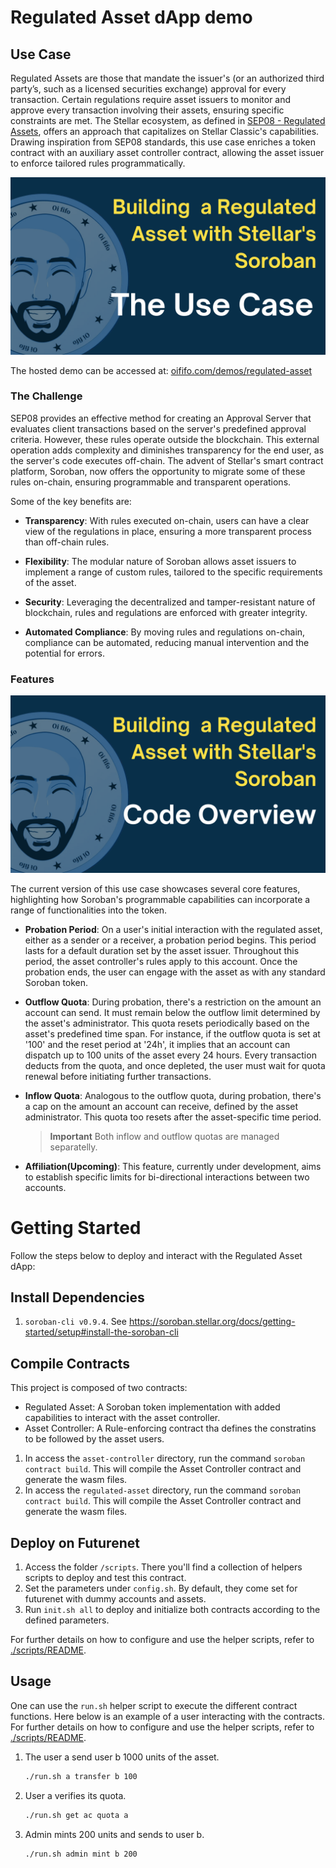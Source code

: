 # Regulated Asset dApp demo

## Use Case

Regulated Assets are those that mandate the issuer's (or an authorized third party’s, such as a licensed securities exchange) approval for every transaction. Certain regulations require asset issuers to monitor and approve every transaction involving their assets, ensuring specific constraints are met. The Stellar ecosystem, as defined in [SEP08 - Regulated Assets](https://github.com/stellar/stellar-protocol/blob/master/ecosystem/sep-0008.md), offers an approach that capitalizes on Stellar Classic's capabilities. Drawing inspiration from SEP08 standards, this use case enriches a token contract with an auxiliary asset controller contract, allowing the asset issuer to enforce tailored rules programmatically.

[![Check out the Use Case Video explanation](../../assets/regulated-asset/thumb-use-case.png)](<[link_to_video](https://youtu.be/rec_DnkkJ-A?si=UniAZ9VFVTv6ckGO)>)

The hosted demo can be accessed at: [oififo.com/demos/regulated-asset](https://www.oififo.com/demos/regulated-asset)

### The Challenge

SEP08 provides an effective method for creating an Approval Server that evaluates client transactions based on the server's predefined approval criteria. However, these rules operate outside the blockchain. This external operation adds complexity and diminishes transparency for the end user, as the server's code executes off-chain. The advent of Stellar's smart contract platform, Soroban, now offers the opportunity to migrate some of these rules on-chain, ensuring programmable and transparent operations.

Some of the key benefits are:

- **Transparency**: With rules executed on-chain, users can have a clear view of the regulations in place, ensuring a more transparent process than off-chain rules.

- **Flexibility**: The modular nature of Soroban allows asset issuers to implement a range of custom rules, tailored to the specific requirements of the asset.

- **Security**: Leveraging the decentralized and tamper-resistant nature of blockchain, rules and regulations are enforced with greater integrity.

- **Automated Compliance**: By moving rules and regulations on-chain, compliance can be automated, reducing manual intervention and the potential for errors.

### Features

[![Check out the code overview video](../../assets/regulated-asset/thumb-code-overview.png)](<[link_to_video](https://youtu.be/T4_Ift9NsQA?si=CLeELlyYhAHw0yBg)>)

The current version of this use case showcases several core features, highlighting how Soroban's programmable capabilities can incorporate a range of functionalities into the token.

- **Probation Period**: On a user's initial interaction with the regulated asset, either as a sender or a receiver, a probation period begins. This period lasts for a default duration set by the asset issuer. Throughout this period, the asset controller's rules apply to this account. Once the probation ends, the user can engage with the asset as with any standard Soroban token.

- **Outflow Quota**: During probation, there's a restriction on the amount an account can send. It must remain below the outflow limit determined by the asset's administrator. This quota resets periodically based on the asset's predefined time span. For instance, if the outflow quota is set at '100' and the reset period at '24h', it implies that an account can dispatch up to 100 units of the asset every 24 hours. Every transaction deducts from the quota, and once depleted, the user must wait for quota renewal before initiating further transactions.

- **Inflow Quota**: Analogous to the outflow quota, during probation, there's a cap on the amount an account can receive, defined by the asset administrator. This quota too resets after the asset-specific time period.

  > **Important** Both inflow and outflow quotas are managed separatelly.

- **Affiliation(Upcoming)**: This feature, currently under development, aims to establish specific limits for bi-directional interactions between two accounts.

# Getting Started

Follow the steps below to deploy and interact with the Regulated Asset dApp:

## Install Dependencies

1. `soroban-cli v0.9.4`. See https://soroban.stellar.org/docs/getting-started/setup#install-the-soroban-cli

## Compile Contracts

This project is composed of two contracts:

- Regulated Asset: A Soroban token implementation with added capabilities to interact with the asset controller.
- Asset Controller: A Rule-enforcing contract tha defines the constratins to be followed by the asset users.

1. In access the `asset-controller` directory, run the command `soroban contract build`. This will compile the Asset Controller contract and generate the wasm files.
2. In access the `regulated-asset` directory, run the command `soroban contract build`. This will compile the Asset Controller contract and generate the wasm files.

## Deploy on Futurenet

1. Access the folder `/scripts`. There you'll find a collection of helpers scripts to deploy and test this contract.
2. Set the parameters under `config.sh`. By default, they come set for futurenet with dummy accounts and assets.
3. Run `init.sh all` to deploy and initialize both contracts according to the defined parameters.

For further details on how to configure and use the helper scripts, refer to [./scripts/README](scripts/README.md).

## Usage

One can use the `run.sh` helper script to execute the different contract functions. Here below is an example of a user interacting with the contracts.
For further details on how to configure and use the helper scripts, refer to [./scripts/README](scripts/README.md).

1. The user a send user b 1000 units of the asset.

   ```bash
   ./run.sh a transfer b 100
   ```

2. User a verifies its quota.

   ```bash
   ./run.sh get ac quota a
   ```

3. Admin mints 200 units and sends to user b.
   ```bash
   ./run.sh admin mint b 200
   ```
